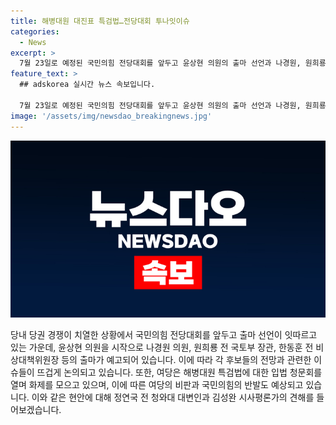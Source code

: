 ```yaml
---
title: 해병대원 대진표 특검법…전당대회 투나잇이슈
categories:
  - News
excerpt: >
  7월 23일로 예정된 국민의힘 전당대회를 앞두고 윤상현 의원의 출마 선언과 나경원, 원희룡, 한동훈의 출마 예고. 민주당은 '해병대원 특검법' 청문회를 열며 여당의 비판을 받고, 국회에서의 청문회 진행 상황과 여당의 주장에 대한 국민의힘의 입장을 다룸. 이재명 대표의 연임 도전과 정치인 호감도 조사 결과, 그리고 여야의 상임위원장 선출에 대한 전망 등에 대해 논의할 예정.
feature_text: >
  ## adskorea 실시간 뉴스 속보입니다.

  7월 23일로 예정된 국민의힘 전당대회를 앞두고 윤상현 의원의 출마 선언과 나경원, 원희룡, 한동훈의 출마 예고. 민주당은 '해병대원 특검법' 청문회를 열며 여당의 비판을 받고, 국회에서의 청문회 진행 상황과 여당의 주장에 대한 국민의힘의 입장을 다룸. 이재명 대표의 연임 도전과 정치인 호감도 조사 결과, 그리고 여야의 상임위원장 선출에 대한 전망 등에 대해 논의할 예정.
image: '/assets/img/newsdao_breakingnews.jpg'
---
```


<p><img src="/assets/img/newsdao_breakingnews.jpg" alt="adskorea 속보" /></p>

<p>당내 당권 경쟁이 치열한 상황에서 국민의힘 전당대회를 앞두고 출마 선언이 잇따르고 있는 가운데, 윤상현 의원을 시작으로 나경원 의원, 원희룡 전 국토부 장관, 한동훈 전 비상대책위원장 등의 출마가 예고되어 있습니다. 이에 따라 각 후보들의 전망과 관련한 이슈들이 뜨겁게 논의되고 있습니다. 또한, 여당은 해병대원 특검법에 대한 입법 청문회를 열며 화제를 모으고 있으며, 이에 따른 여당의 비판과 국민의힘의 반발도 예상되고 있습니다. 이와 같은 현안에 대해 정연국 전 청와대 대변인과 김성완 시사평론가의 견해를 들어보겠습니다.</p>

